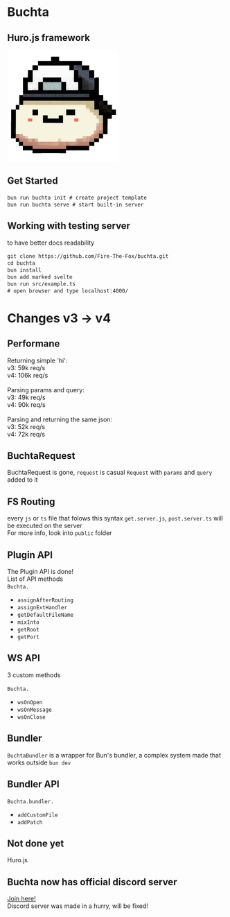 # Buchta
## Huro.js framework

<img src="./buchta.png" alt="Buchta Logo" width="256"/>

## Get Started

```
bun run buchta init # create project template
bun run buchta serve # start built-in server
```

## Working with testing server
to have better docs readability
```
git clone https://github.com/Fire-The-Fox/buchta.git
cd buchta
bun install
bun add marked svelte
bun run src/example.ts
# open browser and type localhost:4000/
```

# Changes v3 -> v4

## Performane

Returning simple 'hi': <br>
v3: 59k req/s<br>
v4: 106k req/s<br>
<br>
Parsing params and query: <br>
v3: 49k req/s<br>
v4: 90k req/s<br>
<br>
Parsing and returning the same json: <br>
v3: 52k req/s<br>
v4: 72k req/s<br>

## BuchtaRequest
BuchtaRequest is gone, `request` is casual `Request` with `params` and `query` added to it

## FS Routing
every `js` or `ts` file that folows this syntax `get.server.js`, `post.server.ts` will be executed on the server <br>
For more info, look into `public` folder

## Plugin API
The Plugin API is done!<br>
List of API methods<br>
`Buchta.`
* `assignAfterRouting`
* `assignExtHandler`
* `getDefaultFileName`
* `mixInto`
* `getRoot`
* `getPort`

## WS API
3 custom methods <br>

`Buchta.`
* `wsOnOpen`
* `wsOnMessage`
* `wsOnClose`

## Bundler
`BuchtaBundler` is a wrapper for Bun's bundler, a complex system made that works outside `bun dev`

## Bundler API
`Buchta.bundler.`
* `addCustomFile`
* `addPatch`

## Not done yet

Huro.js <br>

## Buchta now has official discord server
<a href="https://discord.gg/zqEDb54JBx">Join here!</a><br>
Discord server was made in a hurry, will be fixed!